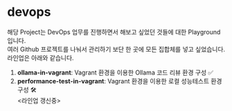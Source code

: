# devops
해당 Project는 DevOps 업무를 진행하면서 해보고 싶었던 것들에 대한 Playground 입니다. <br>
여러 Github 프로젝트를 나눠서 관리하기 보단 한 곳에 모든 집합체를 넣고 싶었습니다.
라인업은 아래와 같습니다. <br>
1. <b>ollama-in-vagrant</b>: Vagrant 환경을 이용한 Ollama 코드 리뷰 환경 구성 ✅ 
2. <b>performance-test-in-vagrant</b>: Vagrant 환경을 이용한 로컬 성능테스트 환경 구성 🛠️ <br>
<라인업 갱신중>